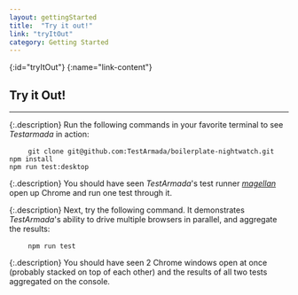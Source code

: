 ```yaml
---
layout: gettingStarted
title:  "Try it out!"
link: "tryItOut"
category: Getting Started
---
```


{:id="tryItOut"}
{:name="link-content"}
## Try it Out!
---

{:.description}
Run the following commands in your favorite terminal to see _Testarmada_ in action:

<pre>
    <code class="code-wrap bash">git clone git@github.com:TestArmada/boilerplate-nightwatch.git<br>npm install<br>npm run test:desktop</code>
</pre>

{:.description}
You should have seen _TestArmada_'s test runner _[magellan](https://github.com/TestArmada/magellan)_ open up Chrome and run one test through it. 

{:.description}
Next, try the following command. It demonstrates _TestArmada_'s ability to drive multiple browsers in parallel, and aggregate the results:

<pre>
    <code class="code-wrap bash">npm run test</code>
</pre>

{:.description}
You should have seen 2 Chrome windows open at once (probably stacked on top of each other) and the results of all two tests aggregated on the console.



